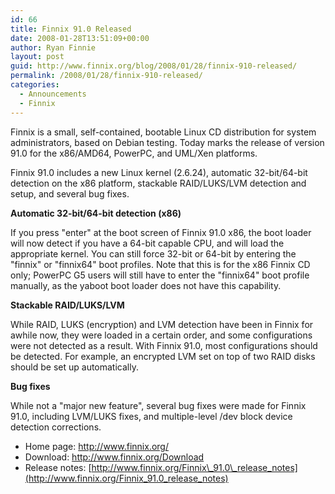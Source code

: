 ```yaml
---
id: 66
title: Finnix 91.0 Released
date: 2008-01-28T13:51:09+00:00
author: Ryan Finnie
layout: post
guid: http://www.finnix.org/blog/2008/01/28/finnix-910-released/
permalink: /2008/01/28/finnix-910-released/
categories:
  - Announcements
  - Finnix
---
```

Finnix is a small, self-contained, bootable Linux CD distribution for system administrators, based on Debian testing. Today marks the release of version 91.0 for the x86/AMD64, PowerPC, and UML/Xen platforms.

Finnix 91.0 includes a new Linux kernel (2.6.24), automatic 32-bit/64-bit detection on the x86 platform, stackable RAID/LUKS/LVM detection and setup, and several bug fixes.

**Automatic 32-bit/64-bit detection (x86)**

If you press "enter" at the boot screen of Finnix 91.0 x86, the boot loader will now detect if you have a 64-bit capable CPU, and will load the appropriate kernel. You can still force 32-bit or 64-bit by entering the "finnix" or "finnix64" boot profiles. Note that this is for the x86 Finnix CD only; PowerPC G5 users will still have to enter the "finnix64" boot profile manually, as the yaboot boot loader does not have this capability.

**Stackable RAID/LUKS/LVM**

While RAID, LUKS (encryption) and LVM detection have been in Finnix for awhile now, they were loaded in a certain order, and some configurations were not detected as a result. With Finnix 91.0, most configurations should be detected. For example, an encrypted LVM set on top of two RAID disks should be set up automatically.

**Bug fixes**

While not a "major new feature", several bug fixes were made for Finnix 91.0, including LVM/LUKS fixes, and multiple-level /dev block device detection corrections.

  * Home page: <http://www.finnix.org/>
  * Download: <http://www.finnix.org/Download>
  * Release notes: [http://www.finnix.org/Finnix\_91.0\_release_notes](http://www.finnix.org/Finnix_91.0_release_notes)